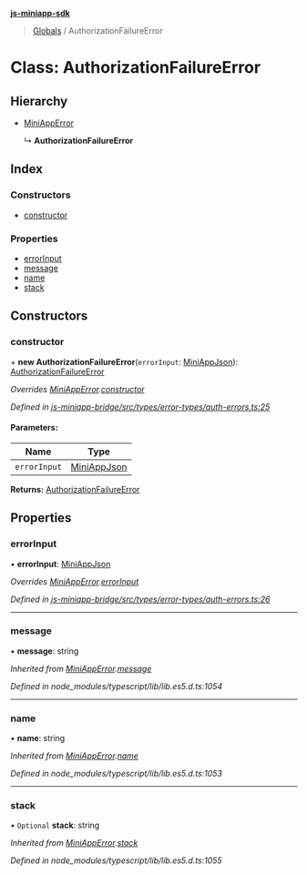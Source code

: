 **[js-miniapp-sdk](../README.md)**

> [Globals](../README.md) / AuthorizationFailureError

# Class: AuthorizationFailureError

## Hierarchy

* [MiniAppError](miniapperror.md)

  ↳ **AuthorizationFailureError**

## Index

### Constructors

* [constructor](authorizationfailureerror.md#constructor)

### Properties

* [errorInput](authorizationfailureerror.md#errorinput)
* [message](authorizationfailureerror.md#message)
* [name](authorizationfailureerror.md#name)
* [stack](authorizationfailureerror.md#stack)

## Constructors

### constructor

\+ **new AuthorizationFailureError**(`errorInput`: [MiniAppJson](../interfaces/miniappjson.md)): [AuthorizationFailureError](authorizationfailureerror.md)

*Overrides [MiniAppError](miniapperror.md).[constructor](miniapperror.md#constructor)*

*Defined in [js-miniapp-bridge/src/types/error-types/auth-errors.ts:25](https://github.com/rakutentech/js-miniapp/blob/1b5a7fb/js-miniapp-bridge/src/types/error-types/auth-errors.ts#L25)*

#### Parameters:

Name | Type |
------ | ------ |
`errorInput` | [MiniAppJson](../interfaces/miniappjson.md) |

**Returns:** [AuthorizationFailureError](authorizationfailureerror.md)

## Properties

### errorInput

•  **errorInput**: [MiniAppJson](../interfaces/miniappjson.md)

*Overrides [MiniAppError](miniapperror.md).[errorInput](miniapperror.md#errorinput)*

*Defined in [js-miniapp-bridge/src/types/error-types/auth-errors.ts:26](https://github.com/rakutentech/js-miniapp/blob/1b5a7fb/js-miniapp-bridge/src/types/error-types/auth-errors.ts#L26)*

___

### message

•  **message**: string

*Inherited from [MiniAppError](miniapperror.md).[message](miniapperror.md#message)*

*Defined in node_modules/typescript/lib/lib.es5.d.ts:1054*

___

### name

•  **name**: string

*Inherited from [MiniAppError](miniapperror.md).[name](miniapperror.md#name)*

*Defined in node_modules/typescript/lib/lib.es5.d.ts:1053*

___

### stack

• `Optional` **stack**: string

*Inherited from [MiniAppError](miniapperror.md).[stack](miniapperror.md#stack)*

*Defined in node_modules/typescript/lib/lib.es5.d.ts:1055*
